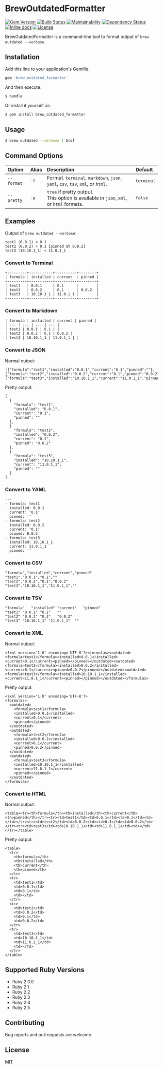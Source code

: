 # BrewOutdatedFormatter

[![Gem Version](https://badge.fury.io/rb/brew_outdated_formatter.svg)](https://badge.fury.io/rb/brew_outdated_formatter)
[![Build Status](https://travis-ci.org/emsk/brew_outdated_formatter.svg?branch=master)](https://travis-ci.org/emsk/brew_outdated_formatter)
[![Maintainability](https://api.codeclimate.com/v1/badges/8453393423f70479acd8/maintainability)](https://codeclimate.com/github/emsk/brew_outdated_formatter/maintainability)
[![Dependency Status](https://gemnasium.com/badges/github.com/emsk/brew_outdated_formatter.svg)](https://gemnasium.com/github.com/emsk/brew_outdated_formatter)
[![Inline docs](http://inch-ci.org/github/emsk/brew_outdated_formatter.svg?branch=master)](http://inch-ci.org/github/emsk/brew_outdated_formatter)
[![License](https://img.shields.io/badge/license-MIT-blue.svg)](LICENSE.txt)

BrewOutdatedFormatter is a command-line tool to format output of `brew outdated --verbose`.

## Installation

Add this line to your application's Gemfile:

```ruby
gem 'brew_outdated_formatter'
```

And then execute:

```sh
$ bundle
```

Or install it yourself as:

```sh
$ gem install brew_outdated_formatter
```

## Usage

```sh
$ brew outdated --verbose | brof
```

## Command Options

| Option | Alias | Description | Default |
| :----- | :---- | :---------- | :------ |
| `--format` | `-f` | Format. `terminal`, `markdown`, `json`, `yaml`, `csv`, `tsv`, `xml`, or `html`. | `terminal` |
| `--pretty` | `-p` | `true` if pretty output.<br>This option is available in `json`, `xml`, or `html` formats. | `false` |

## Examples

Output of `brew outdated --verbose`:

```
test1 (0.0.1) < 0.1
test2 (0.0.2) < 0.1 [pinned at 0.0.2]
test3 (10.10.1_1) < 11.0.1_1
```

### Convert to Terminal

```
+---------+-----------+----------+--------+
| formula | installed | current  | pinned |
+---------+-----------+----------+--------+
| test1   | 0.0.1     | 0.1      |        |
| test2   | 0.0.2     | 0.1      | 0.0.2  |
| test3   | 10.10.1_1 | 11.0.1_1 |        |
+---------+-----------+----------+--------+
```

### Convert to Markdown

```
| formula | installed | current | pinned |
| --- | --- | --- | --- |
| test1 | 0.0.1 | 0.1 | |
| test2 | 0.0.2 | 0.1 | 0.0.2 |
| test3 | 10.10.1_1 | 11.0.1_1 | |
```

### Convert to JSON

Normal output:

```
[{"formula":"test1","installed":"0.0.1","current":"0.1","pinned":""},{"formula":"test2","installed":"0.0.2","current":"0.1","pinned":"0.0.2"},{"formula":"test3","installed":"10.10.1_1","current":"11.0.1_1","pinned":""}]
```

Pretty output:

```
[
  {
    "formula": "test1",
    "installed": "0.0.1",
    "current": "0.1",
    "pinned": ""
  },
  {
    "formula": "test2",
    "installed": "0.0.2",
    "current": "0.1",
    "pinned": "0.0.2"
  },
  {
    "formula": "test3",
    "installed": "10.10.1_1",
    "current": "11.0.1_1",
    "pinned": ""
  }
]
```

### Convert to YAML

```
---
- formula: test1
  installed: 0.0.1
  current: '0.1'
  pinned: ''
- formula: test2
  installed: 0.0.2
  current: '0.1'
  pinned: 0.0.2
- formula: test3
  installed: 10.10.1_1
  current: 11.0.1_1
  pinned: ''
```

### Convert to CSV

```
"formula","installed","current","pinned"
"test1","0.0.1","0.1",""
"test2","0.0.2","0.1","0.0.2"
"test3","10.10.1_1","11.0.1_1",""
```

### Convert to TSV

```
"formula"	"installed"	"current"	"pinned"
"test1"	"0.0.1"	"0.1"	""
"test2"	"0.0.2"	"0.1"	"0.0.2"
"test3"	"10.10.1_1"	"11.0.1_1"	""
```

### Convert to XML

Normal output:

```
<?xml version='1.0' encoding='UTF-8'?><formulas><outdated><formula>test1</formula><installed>0.0.1</installed><current>0.1</current><pinned></pinned></outdated><outdated><formula>test2</formula><installed>0.0.2</installed><current>0.1</current><pinned>0.0.2</pinned></outdated><outdated><formula>test3</formula><installed>10.10.1_1</installed><current>11.0.1_1</current><pinned></pinned></outdated></formulas>
```

Pretty output:

```
<?xml version='1.0' encoding='UTF-8'?>
<formulas>
  <outdated>
    <formula>test1</formula>
    <installed>0.0.1</installed>
    <current>0.1</current>
    <pinned></pinned>
  </outdated>
  <outdated>
    <formula>test2</formula>
    <installed>0.0.2</installed>
    <current>0.1</current>
    <pinned>0.0.2</pinned>
  </outdated>
  <outdated>
    <formula>test3</formula>
    <installed>10.10.1_1</installed>
    <current>11.0.1_1</current>
    <pinned></pinned>
  </outdated>
</formulas>
```

### Convert to HTML

Normal output:

```
<table><tr><th>formula</th><th>installed</th><th>current</th><th>pinned</th></tr><tr><td>test1</td><td>0.0.1</td><td>0.1</td><td></td></tr><tr><td>test2</td><td>0.0.2</td><td>0.1</td><td>0.0.2</td></tr><tr><td>test3</td><td>10.10.1_1</td><td>11.0.1_1</td><td></td></tr></table>
```

Pretty output:

```
<table>
  <tr>
    <th>formula</th>
    <th>installed</th>
    <th>current</th>
    <th>pinned</th>
  </tr>
  <tr>
    <td>test1</td>
    <td>0.0.1</td>
    <td>0.1</td>
    <td></td>
  </tr>
  <tr>
    <td>test2</td>
    <td>0.0.2</td>
    <td>0.1</td>
    <td>0.0.2</td>
  </tr>
  <tr>
    <td>test3</td>
    <td>10.10.1_1</td>
    <td>11.0.1_1</td>
    <td></td>
  </tr>
</table>
```

## Supported Ruby Versions

* Ruby 2.0.0
* Ruby 2.1
* Ruby 2.2
* Ruby 2.3
* Ruby 2.4
* Ruby 2.5

## Contributing

Bug reports and pull requests are welcome.

## License

[MIT](LICENSE.txt)
